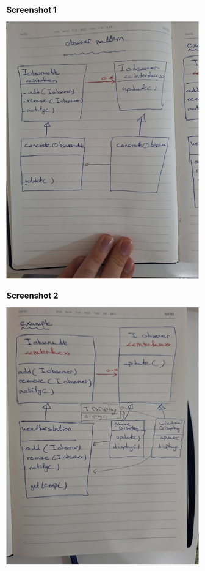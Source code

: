 ## Screenshot 1
![UML Diagram](images/ObserverPatternUML.png)

## Screenshot 2
![Weather station UML](images/WeatherStation_ObserverPatternUML.png)
